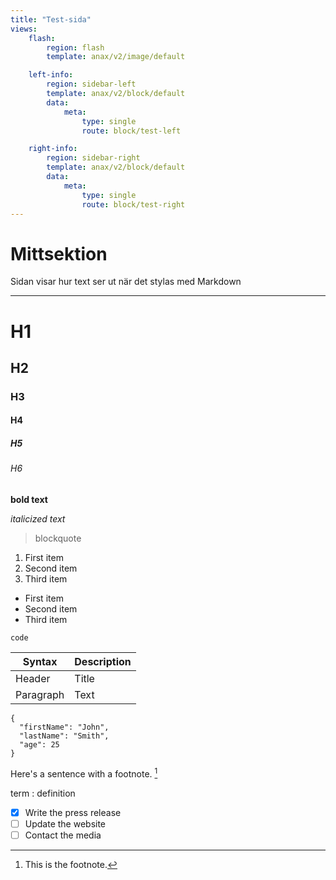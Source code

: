 ```yaml
---
title: "Test-sida"
views:
    flash:
        region: flash
        template: anax/v2/image/default

    left-info:
        region: sidebar-left
        template: anax/v2/block/default
        data:
            meta:
                type: single
                route: block/test-left

    right-info:
        region: sidebar-right
        template: anax/v2/block/default
        data:
            meta:
                type: single
                route: block/test-right
---
```

Mittsektion
===========

Sidan visar hur text ser ut när det stylas med Markdown
***

# H1
## H2
### H3
#### H4
##### H5
###### H6
**bold text**


*italicized text*
> blockquote

1. First item
2. Second item
3. Third item

- First item
- Second item
- Third item

`code`

| Syntax | Description |
| ----------- | ----------- |
| Header | Title |
| Paragraph | Text |

```
{
  "firstName": "John",
  "lastName": "Smith",
  "age": 25
}
```

Here's a sentence with a footnote. [^1]

[^1]: This is the footnote.

term
: definition

- [x] Write the press release
- [ ] Update the website
- [ ] Contact the media
